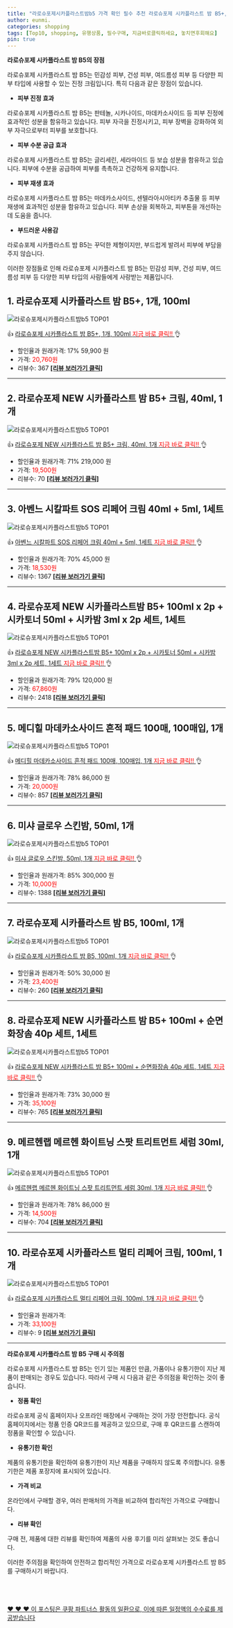 ```yaml
---
title: "라로슈포제시카플라스트밤b5 가격 확인 필수 추천 라로슈포제 시카플라스트 밤 B5+, 1개, 100ml 비교 장점 구매가이드"
author: eunmi.
categories: shopping
tags: [Top10, shopping, 유행상품, 필수구매, 지금바로클릭하세요, 놓치면후회해요]
pin: true
---
```

**라로슈포제 시카플라스트 밤 B5의 장점**

라로슈포제 시카플라스트 밤 B5는 민감성 피부, 건성 피부, 여드름성 피부 등 다양한 피부 타입에 사용할 수 있는 진정 크림입니다. 특히 다음과 같은 장점이 있습니다.

* **피부 진정 효과**

라로슈포제 시카플라스트 밤 B5는 판테놀, 시카나이드, 마데카소사이드 등 피부 진정에 효과적인 성분을 함유하고 있습니다. 피부 자극을 진정시키고, 피부 장벽을 강화하여 외부 자극으로부터 피부를 보호합니다.

* **피부 수분 공급 효과**

라로슈포제 시카플라스트 밤 B5는 글리세린, 세라마이드 등 보습 성분을 함유하고 있습니다. 피부에 수분을 공급하여 피부를 촉촉하고 건강하게 유지합니다.

* **피부 재생 효과**

라로슈포제 시카플라스트 밤 B5는 마데카소사이드, 센텔라아시아티카 추출물 등 피부 재생에 효과적인 성분을 함유하고 있습니다. 피부 손상을 회복하고, 피부톤을 개선하는 데 도움을 줍니다.

* **부드러운 사용감**

라로슈포제 시카플라스트 밤 B5는 꾸덕한 제형이지만, 부드럽게 발려서 피부에 부담을 주지 않습니다.

이러한 장점들로 인해 라로슈포제 시카플라스트 밤 B5는 민감성 피부, 건성 피부, 여드름성 피부 등 다양한 피부 타입의 사람들에게 사랑받는 제품입니다.

   

## 1. 라로슈포제 시카플라스트 밤 B5+, 1개, 100ml

![라로슈포제시카플라스트밤b5 TOP01](https://thumbnail9.coupangcdn.com/thumbnails/remote/230x230ex/image/vendor_inventory/b250/18eb6393cc41f83008c2ab73de8d0f88496551cc5d887fc3576c19d6b67f.jpg)


👍 [라로슈포제 시카플라스트 밤 B5+, 1개, 100ml <font color=red> 지금 바로 클릭!! </font> ](https://link.coupang.com/re/AFFSDP?lptag=AF3617701&subid=GithubCoopas&pageKey=7225706597&traceid=V0-153&itemId=18321894603&vendorItemId=85466644251) 👌 


- 할인율과 원래가격: 17%  59,900   원
- 가격: <span style='color:red'>20,760원</span>
- 리뷰수: 367  [**[리뷰 보러가기 클릭]**](https://link.coupang.com/re/AFFSDP?lptag=AF3617701&subid=GithubCoopas&pageKey=7225706597&traceid=V0-153&itemId=18321894603&vendorItemId=85466644251)

---


   

## 2. 라로슈포제 NEW 시카플라스트 밤 B5+ 크림, 40ml, 1개

![라로슈포제시카플라스트밤b5 TOP01](https://thumbnail6.coupangcdn.com/thumbnails/remote/230x230ex/image/retail/images/7029698806332344-ec39724e-6947-4811-a5d6-e994e4508dec.jpg)


👍 [라로슈포제 NEW 시카플라스트 밤 B5+ 크림, 40ml, 1개 <font color=red> 지금 바로 클릭!! </font> ](https://link.coupang.com/re/AFFSDP?lptag=AF3617701&subid=GithubCoopas&pageKey=6820232311&traceid=V0-153&itemId=16162759817&vendorItemId=83358381384) 👌 


- 할인율과 원래가격: 71%  219,000   원
- 가격: <span style='color:red'>19,500원</span>
- 리뷰수: 70  [**[리뷰 보러가기 클릭]**](https://link.coupang.com/re/AFFSDP?lptag=AF3617701&subid=GithubCoopas&pageKey=6820232311&traceid=V0-153&itemId=16162759817&vendorItemId=83358381384)

---


   

## 3. 아벤느 시칼파트 SOS 리페어 크림 40ml + 5ml, 1세트

![라로슈포제시카플라스트밤b5 TOP01](https://thumbnail10.coupangcdn.com/thumbnails/remote/230x230ex/image/retail/images/4891829511270586-bab19ba6-700e-4d42-a72d-69fb9b6d4666.jpg)


👍 [아벤느 시칼파트 SOS 리페어 크림 40ml + 5ml, 1세트 <font color=red> 지금 바로 클릭!! </font> ](https://link.coupang.com/re/AFFSDP?lptag=AF3617701&subid=GithubCoopas&pageKey=6222267783&traceid=V0-153&itemId=12458382433&vendorItemId=79727376502) 👌 


- 할인율과 원래가격: 70%  45,000   원
- 가격: <span style='color:red'>18,530원</span>
- 리뷰수: 1367  [**[리뷰 보러가기 클릭]**](https://link.coupang.com/re/AFFSDP?lptag=AF3617701&subid=GithubCoopas&pageKey=6222267783&traceid=V0-153&itemId=12458382433&vendorItemId=79727376502)

---


   

## 4. 라로슈포제 NEW 시카플라스트밤 B5+ 100ml x 2p + 시카토너 50ml + 시카밤 3ml x 2p 세트, 1세트

![라로슈포제시카플라스트밤b5 TOP01](https://thumbnail9.coupangcdn.com/thumbnails/remote/230x230ex/image/retail/images/2022/11/29/11/5/53af6fa3-0c98-44e1-8fb3-0bedf9de1cc5.jpg)


👍 [라로슈포제 NEW 시카플라스트밤 B5+ 100ml x 2p + 시카토너 50ml + 시카밤 3ml x 2p 세트, 1세트 <font color=red> 지금 바로 클릭!! </font> ](https://link.coupang.com/re/AFFSDP?lptag=AF3617701&subid=GithubCoopas&pageKey=6956076414&traceid=V0-153&itemId=16917531739&vendorItemId=84095447509) 👌 


- 할인율과 원래가격: 79%  120,000   원
- 가격: <span style='color:red'>67,860원</span>
- 리뷰수: 2418  [**[리뷰 보러가기 클릭]**](https://link.coupang.com/re/AFFSDP?lptag=AF3617701&subid=GithubCoopas&pageKey=6956076414&traceid=V0-153&itemId=16917531739&vendorItemId=84095447509)

---


   

## 5. 메디힐 마데카소사이드 흔적 패드 100매, 100매입, 1개

![라로슈포제시카플라스트밤b5 TOP01](https://thumbnail6.coupangcdn.com/thumbnails/remote/230x230ex/image/vendor_inventory/5cc7/05f8e342b11bf092f0a05451a55bfc473a6269c51e9fbfbff4096da17c83.jpg)


👍 [메디힐 마데카소사이드 흔적 패드 100매, 100매입, 1개 <font color=red> 지금 바로 클릭!! </font> ](https://link.coupang.com/re/AFFSDP?lptag=AF3617701&subid=GithubCoopas&pageKey=7203978705&traceid=V0-153&itemId=16039488977&vendorItemId=85134041803) 👌 


- 할인율과 원래가격: 78%  86,000   원
- 가격: <span style='color:red'>20,000원</span>
- 리뷰수: 857  [**[리뷰 보러가기 클릭]**](https://link.coupang.com/re/AFFSDP?lptag=AF3617701&subid=GithubCoopas&pageKey=7203978705&traceid=V0-153&itemId=16039488977&vendorItemId=85134041803)

---


   

## 6. 미샤 글로우 스킨밤, 50ml, 1개

![라로슈포제시카플라스트밤b5 TOP01](https://thumbnail7.coupangcdn.com/thumbnails/remote/230x230ex/image/retail/images/4089260300434317-a3871025-01ae-4119-9bcc-a943db088991.jpg)


👍 [미샤 글로우 스킨밤, 50ml, 1개 <font color=red> 지금 바로 클릭!! </font> ](https://link.coupang.com/re/AFFSDP?lptag=AF3617701&subid=GithubCoopas&pageKey=7450305094&traceid=V0-153&itemId=19394165087&vendorItemId=4336785628) 👌 


- 할인율과 원래가격: 85%  300,000   원
- 가격: <span style='color:red'>10,000원</span>
- 리뷰수: 1388  [**[리뷰 보러가기 클릭]**](https://link.coupang.com/re/AFFSDP?lptag=AF3617701&subid=GithubCoopas&pageKey=7450305094&traceid=V0-153&itemId=19394165087&vendorItemId=4336785628)

---


   

## 7. 라로슈포제 시카플라스트 밤 B5, 100ml, 1개

![라로슈포제시카플라스트밤b5 TOP01](https://thumbnail9.coupangcdn.com/thumbnails/remote/230x230ex/image/vendor_inventory/7bfa/894f371ab5c05a12d6771f9229d353815c2f2dc6020d23ce330ebab1e489.jpg)


👍 [라로슈포제 시카플라스트 밤 B5, 100ml, 1개 <font color=red> 지금 바로 클릭!! </font> ](https://link.coupang.com/re/AFFSDP?lptag=AF3617701&subid=GithubCoopas&pageKey=6820232311&traceid=V0-153&itemId=16167612994&vendorItemId=85860722218) 👌 


- 할인율과 원래가격: 50%  30,000   원
- 가격: <span style='color:red'>23,400원</span>
- 리뷰수: 260  [**[리뷰 보러가기 클릭]**](https://link.coupang.com/re/AFFSDP?lptag=AF3617701&subid=GithubCoopas&pageKey=6820232311&traceid=V0-153&itemId=16167612994&vendorItemId=85860722218)

---


   

## 8. 라로슈포제 NEW 시카플라스트 밤 B5+ 100ml + 순면화장솜 40p 세트, 1세트

![라로슈포제시카플라스트밤b5 TOP01](https://thumbnail9.coupangcdn.com/thumbnails/remote/230x230ex/image/retail/images/5354704512627372-e0bd8aa8-387c-4503-9a5e-c18124b461e6.png)


👍 [라로슈포제 NEW 시카플라스트 밤 B5+ 100ml + 순면화장솜 40p 세트, 1세트 <font color=red> 지금 바로 클릭!! </font> ](https://link.coupang.com/re/AFFSDP?lptag=AF3617701&subid=GithubCoopas&pageKey=7558949510&traceid=V0-153&itemId=19909979356&vendorItemId=87009909373) 👌 


- 할인율과 원래가격: 73%  30,000   원
- 가격: <span style='color:red'>35,100원</span>
- 리뷰수: 765  [**[리뷰 보러가기 클릭]**](https://link.coupang.com/re/AFFSDP?lptag=AF3617701&subid=GithubCoopas&pageKey=7558949510&traceid=V0-153&itemId=19909979356&vendorItemId=87009909373)

---


   

## 9. 메르헨랩 메르헨 화이트닝 스팟 트리트먼트 세럼 30ml, 1개

![라로슈포제시카플라스트밤b5 TOP01](https://thumbnail7.coupangcdn.com/thumbnails/remote/230x230ex/image/vendor_inventory/1d0f/2b4ef366178bed615fc0bbe5897581b3e43308c0487f6abdc002c51dcbcb.jpg)


👍 [메르헨랩 메르헨 화이트닝 스팟 트리트먼트 세럼 30ml, 1개 <font color=red> 지금 바로 클릭!! </font> ](https://link.coupang.com/re/AFFSDP?lptag=AF3617701&subid=GithubCoopas&pageKey=6984692049&traceid=V0-153&itemId=16803446870&vendorItemId=86272224137) 👌 


- 할인율과 원래가격: 78%  86,000   원
- 가격: <span style='color:red'>14,500원</span>
- 리뷰수: 704  [**[리뷰 보러가기 클릭]**](https://link.coupang.com/re/AFFSDP?lptag=AF3617701&subid=GithubCoopas&pageKey=6984692049&traceid=V0-153&itemId=16803446870&vendorItemId=86272224137)

---


   

## 10. 라로슈포제 시카플라스트 멀티 리페어 크림, 100ml, 1개

![라로슈포제시카플라스트밤b5 TOP01](https://thumbnail8.coupangcdn.com/thumbnails/remote/230x230ex/image/retail/images/4448856471060209-ca6ad8e8-f34f-4009-aecd-05223d649222.png)


👍 [라로슈포제 시카플라스트 멀티 리페어 크림, 100ml, 1개 <font color=red> 지금 바로 클릭!! </font> ](https://link.coupang.com/re/AFFSDP?lptag=AF3617701&subid=GithubCoopas&pageKey=7199449481&traceid=V0-153&itemId=18194483956&vendorItemId=85343154972) 👌 


- 할인율과 원래가격: 
- 가격: <span style='color:red'>33,100원</span>
- 리뷰수: 9  [**[리뷰 보러가기 클릭]**](https://link.coupang.com/re/AFFSDP?lptag=AF3617701&subid=GithubCoopas&pageKey=7199449481&traceid=V0-153&itemId=18194483956&vendorItemId=85343154972)

---
**라로슈포제 시카플라스트 밤 B5 구매 시 주의점**

라로슈포제 시카플라스트 밤 B5는 인기 있는 제품인 만큼, 가품이나 유통기한이 지난 제품이 판매되는 경우도 있습니다. 따라서 구매 시 다음과 같은 주의점을 확인하는 것이 좋습니다.

* **정품 확인**

라로슈포제 공식 홈페이지나 오프라인 매장에서 구매하는 것이 가장 안전합니다. 공식 홈페이지에서는 정품 인증 QR코드를 제공하고 있으므로, 구매 후 QR코드를 스캔하여 정품을 확인할 수 있습니다.

* **유통기한 확인**

제품의 유통기한을 확인하여 유통기한이 지난 제품을 구매하지 않도록 주의합니다. 유통기한은 제품 포장지에 표시되어 있습니다.

* **가격 비교**

온라인에서 구매할 경우, 여러 판매처의 가격을 비교하여 합리적인 가격으로 구매합니다.

* **리뷰 확인**

구매 전, 제품에 대한 리뷰를 확인하여 제품의 사용 후기를 미리 살펴보는 것도 좋습니다.

이러한 주의점을 확인하여 안전하고 합리적인 가격으로 라로슈포제 시카플라스트 밤 B5를 구매하시기 바랍니다.<br><br><br><br><br> [ ❤ ❤ ❤ 이 포스팅은 쿠팡 파트너스 활동의 일환으로, 이에 따른 일정액의 수수료를 제공받습니다](https://link.coupang.com/a/bcEFyh)